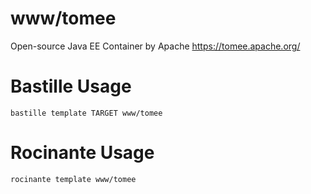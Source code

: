 # www/tomee
Open-source Java EE Container by Apache
https://tomee.apache.org/

# Bastille Usage
```shell
bastille template TARGET www/tomee
```

# Rocinante Usage
```shell
rocinante template www/tomee
```
